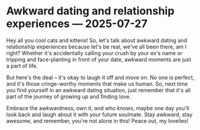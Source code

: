 # Awkward dating and relationship experiences — 2025-07-27

Hey all you cool cats and kittens! So, let's talk about awkward dating and relationship experiences because let's be real, we've all been there, am I right? Whether it's accidentally calling your crush by your ex's name or tripping and face-planting in front of your date, awkward moments are just a part of life.

But here's the deal – it's okay to laugh it off and move on. No one is perfect, and it's those cringe-worthy moments that make us human. So, next time you find yourself in an awkward dating situation, just remember that it's all part of the journey of growing up and finding love.

Embrace the awkwardness, own it, and who knows, maybe one day you'll look back and laugh about it with your future soulmate. Stay awkward, stay awesome, and remember, you're not alone in this! Peace out, my lovelies!